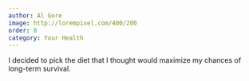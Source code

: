 ```yaml
---
author: Al Gore
image: http://lorempixel.com/400/200
order: 8
category: Your Health
---
```


I decided to pick the diet that I thought would maximize my chances of long-term survival.
